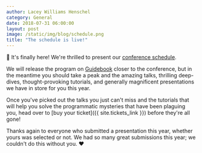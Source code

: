 ```yaml
---
author: Lacey Williams Henschel
category: General
date: 2018-07-31 06:00:00
layout: post
image: /static/img/blog/schedule.png
title: "The schedule is live!"
---
```


:tada: It's finally here! We're thrilled to present our <a href="/schedule">conference schedule</a>.

We will release the program on [Guidebook](https://guidebook.com/) closer to the conference, but in the meantime you should take a peak and the amazing talks, thrilling deep-dives, thought-provoking tutorials, and generally magnificent presentations we have in store for you this year.

Once you've picked out the talks you just can't miss and the tutorials that will help you solve the programmatic mysteries that have been plaguing you, head over to [buy your ticket]({{ site.tickets_link }}) before they're all gone!

Thanks again to everyone who submitted a presentation this year, whether yours was selected or not. We had so many great submissions this year; we couldn't do this without you. :heart:
